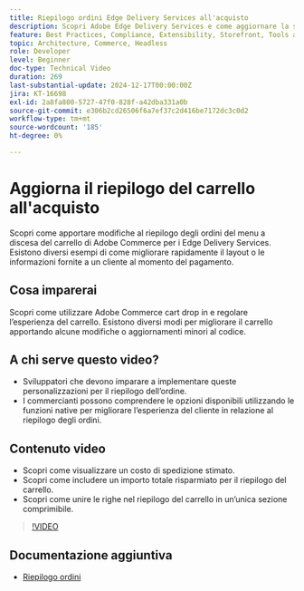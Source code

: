 ```yaml
---
title: Riepilogo ordini Edge Delivery Services all'acquisto
description: Scopri Adobe Edge Delivery Services e come aggiornare la sezione di riepilogo degli ordini del menu a discesa Commerce al momento del pagamento.
feature: Best Practices, Compliance, Extensibility, Storefront, Tools and External Services
topic: Architecture, Commerce, Headless
role: Developer
level: Beginner
doc-type: Technical Video
duration: 269
last-substantial-update: 2024-12-17T00:00:00Z
jira: KT-16698
exl-id: 2a8fa800-5727-47f0-828f-a42dba331a0b
source-git-commit: e306b2cd26506f6a7ef37c2d416be7172dc3c0d2
workflow-type: tm+mt
source-wordcount: '185'
ht-degree: 0%

---
```


# Aggiorna il riepilogo del carrello all&#39;acquisto

Scopri come apportare modifiche al riepilogo degli ordini del menu a discesa del carrello di Adobe Commerce per i Edge Delivery Services.  Esistono diversi esempi di come migliorare rapidamente il layout o le informazioni fornite a un cliente al momento del pagamento.

## Cosa imparerai

Scopri come utilizzare Adobe Commerce cart drop in e regolare l’esperienza del carrello.  Esistono diversi modi per migliorare il carrello apportando alcune modifiche o aggiornamenti minori al codice.

## A chi serve questo video?

* Sviluppatori che devono imparare a implementare queste personalizzazioni per il riepilogo dell’ordine.
* I commercianti possono comprendere le opzioni disponibili utilizzando le funzioni native per migliorare l’esperienza del cliente in relazione al riepilogo degli ordini.

## Contenuto video

* Scopri come visualizzare un costo di spedizione stimato.
* Scopri come includere un importo totale risparmiato per il riepilogo del carrello.
* Scopri come unire le righe nel riepilogo del carrello in un’unica sezione comprimibile.

>[!VIDEO](https://video.tv.adobe.com/v/3441185?learn=on)

## Documentazione aggiuntiva

* [Riepilogo ordini](https://experienceleague.adobe.com/developer/commerce/storefront/dropins/cart/tutorials/order-summary-lines/?lang=it)
